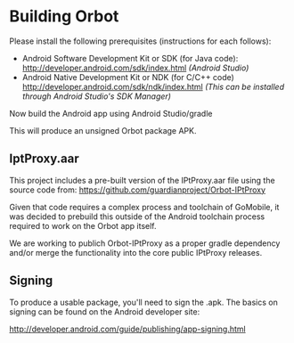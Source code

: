 # Building Orbot 

Please install the following prerequisites (instructions for each follows):
	
- Android Software Development Kit or SDK (for Java code): http://developer.android.com/sdk/index.html *(Android Studio)*
- Android Native Development Kit or NDK (for C/C++ code) http://developer.android.com/sdk/ndk/index.html *(This can be installed through Android Studio's SDK Manager)*

Now build the Android app using Android Studio/gradle

This will produce an unsigned Orbot package APK.

## IptProxy.aar

This project includes a pre-built version of the IPtProxy.aar file using the source code from: https://github.com/guardianproject/Orbot-IPtProxy

Given that code requires a complex process and toolchain of GoMobile, it was decided to prebuild this outside of the Android toolchain process required to work on the Orbot app itself.

We are working to publich Orbot-IPtProxy as a proper gradle dependency and/or merge the functionality into the core public IPtProxy releases.

## Signing

To produce a usable package, you'll need to sign the .apk. The basics on signing can be found on the Android developer site:

http://developer.android.com/guide/publishing/app-signing.html
